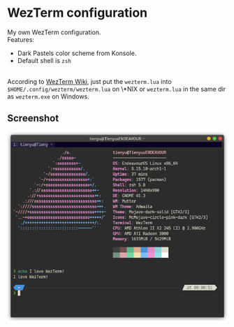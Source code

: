 # WezTerm configuration
My own WezTerm configuration.  
Features:
 - Dark Pastels color scheme from Konsole.
 - Default shell is `zsh`
<br />
According to <a href="https://wezfurlong.org/wezterm/config/files.html">WezTerm Wiki</a>, just put the <code>wezterm.lua</code> into <code>$HOME/.config/wezterm/wezterm.lua</code> on \*NIX or <code>wezterm.lua</code> in the same dir as <code>wezterm.exe</code> on Windows.  

## Screenshot
<img src="/WezTerm/screenshot.png" />
